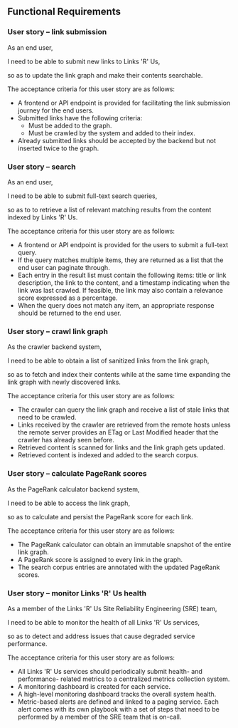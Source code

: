 ## Functional Requirements

### User story – link submission

As an end user,

I need to be able to submit new links to Links 'R' Us,

so as to update the link graph and make their contents searchable.

The acceptance criteria for this user story are as follows:
- A frontend or API endpoint is provided for facilitating the link submission journey for the end users.
- Submitted links have the following criteria:
    - Must be added to the graph.
    - Must be crawled by the system and added to their index.
- Already submitted links should be accepted by the backend but not inserted twice to the graph.

### User story – search

As an end user,

I need to be able to submit full-text search queries,

so as to to retrieve a list of relevant matching results from the content indexed by Links 'R' Us.

The acceptance criteria for this user story are as follows:
- A frontend or API endpoint is provided for the users to submit a full-text query.
- If the query matches multiple items, they are returned as a list that the end user can paginate through.
- Each entry in the result list must contain the following items: title or link description, the link to the content, and a timestamp indicating when the link was last crawled. If feasible, the link may also contain a relevance score expressed as a percentage.
- When the query does not match any item, an appropriate response should be returned to the end user.

### User story – crawl link graph

As the crawler backend system,

I need to be able to obtain a list of sanitized links from the link graph, 

so as to fetch and index their contents while at the same time expanding the link graph with newly discovered links.

The acceptance criteria for this user story are as follows:
- The crawler can query the link graph and receive a list of stale links that need to be crawled.
- Links received by the crawler are retrieved from the remote hosts unless the remote server provides an ETag or Last Modified header that the crawler has already seen before.
- Retrieved content is scanned for links and the link graph gets updated.
- Retrieved content is indexed and added to the search corpus.

### User story – calculate PageRank scores

As the PageRank calculator backend system,

I need to be able to access the link graph,

so as to calculate and persist the PageRank score for each link.

The acceptance criteria for this user story are as follows:
- The PageRank calculator can obtain an immutable snapshot of the entire link graph.
- A PageRank score is assigned to every link in the graph.
- The search corpus entries are annotated with the updated PageRank scores.

### User story – monitor Links 'R' Us health

As a member of the Links 'R' Us Site Reliability Engineering (SRE) team, 

I need to be able to monitor the health of all Links 'R' Us services,

so as to detect and address issues that cause degraded service performance.

The acceptance criteria for this user story are as follows:
- All Links 'R' Us services should periodically submit health- and performance- related metrics to a centralized metrics collection system.
- A monitoring dashboard is created for each service.
- A high-level monitoring dashboard tracks the overall system health.
- Metric-based alerts are defined and linked to a paging service. Each alert comes with its own playbook with a set of steps that need to be performed by a member of the SRE team that is on-call.
